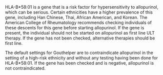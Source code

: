 HLA-B\*58:01 is a gene that is a risk factor for hypersensitivity to allopurinol, which can be serious. Certain ethnicities have a higher prevalence of this gene, including Han Chinese, Thai, African American, and Korean. The American College of Rheumatology recommends checking individuals of these descents for this gene before starting allopurinol. If the gene is present, the individual should not be started on allopurinol as first line ULT therapy. If the gene has not been checked, alternative therapies should be first line.

The default settings for Gouthelper are to contraindicate allopurinol in the setting of a high-risk ethnicity and without any testing having been done for HLA-B\*58:01. If the gene has been checked and is negative, allopurinol is not contraindicated.
